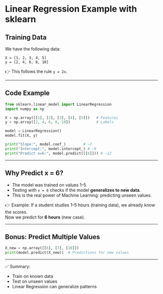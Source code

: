 # Linear Regression Example with sklearn

## Training Data
We have the following data:

```
X = [1, 2, 3, 4, 5]
y = [2, 4, 6, 8, 10]
```

👉 This follows the rule `y = 2x`.

---

## Code Example

```python
from sklearn.linear_model import LinearRegression
import numpy as np

X = np.array([[1], [2], [3], [4], [5]])   # Features
y = np.array([2, 4, 6, 8, 10])            # Labels

model = LinearRegression()
model.fit(X, y)

print("Slope:", model.coef_)        # ~2
print("Intercept:", model.intercept_) # ~0
print("Predict x=6:", model.predict([[6]])) # ~12
```

---

## Why Predict x = 6?

- The model was trained on values 1–5.  
- Testing with `x = 6` checks if the model **generalizes to new data**.  
- This is the real power of Machine Learning: predicting unseen values.

👉 Example: If a student studies 1–5 hours (training data), we already know the scores.  
Now we predict for **6 hours** (new case).

---

## Bonus: Predict Multiple Values

```python
X_new = np.array([[6], [7], [10]])
print(model.predict(X_new))  # Predictions for new values
```

---

✅ Summary:  
- Train on known data  
- Test on unseen values  
- Linear Regression can generalize patterns
